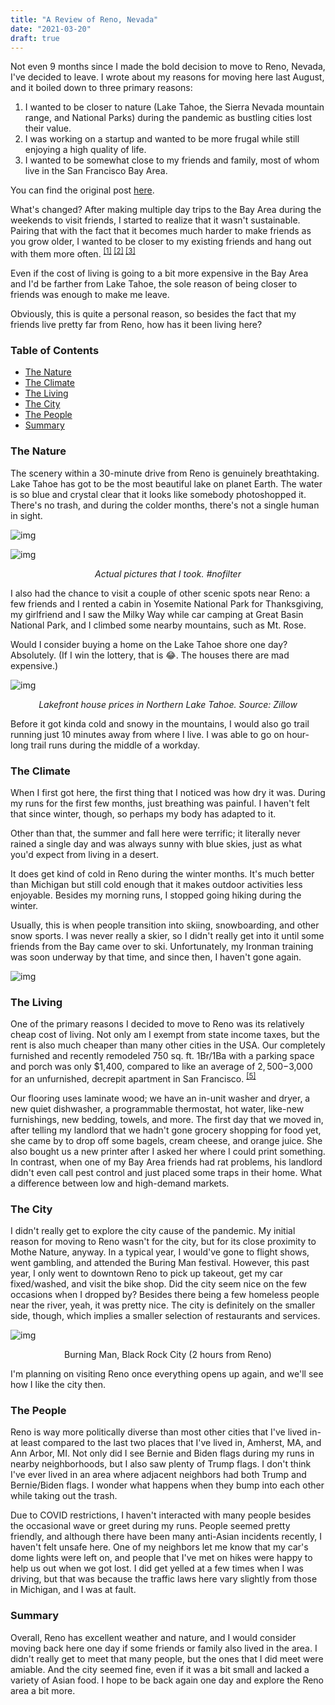 ```yaml
---
title: "A Review of Reno, Nevada"
date: "2021-03-20"
draft: true
---
```


Not even 9 months since I made the bold decision to move to Reno, Nevada, I've decided to leave. I wrote about my reasons for moving here last August, and it boiled down to three primary reasons: 

1. I wanted to be closer to nature (Lake Tahoe, the Sierra Nevada mountain range, and National Parks) during the pandemic as bustling cities lost their value. 
2. I was working on a startup and wanted to be more frugal while still enjoying a high quality of life.
3. I wanted to be somewhat close to my friends and family, most of whom live in the San Francisco Bay Area.

You can find the original post [here](http://wesleytian.com/posts/reno).

What's changed?
After making multiple day trips to the Bay Area during the weekends to visit friends, I started to realize that it wasn't sustainable. Pairing that with the fact that it becomes much harder to make friends as you grow older, I wanted to be closer to my existing friends and hang out with them more often. <sup>[[1]](https://waitbutwhy.com/2014/12/10-types-odd-friendships-youre-probably-part.html) [[2]](https://www.reddit.com/r/AskReddit/comments/j3774n/adults_of_reddit_what_is_something_that_sucks/g7a43fn?utm_source=share&utm_medium=web2x&context=3) [[3]](https://www.reddit.com/r/AskReddit/comments/j3774n/adults_of_reddit_what_is_something_that_sucks/g7a53qj?utm_source=share&utm_medium=web2x&context=3)</sup>

Even if the cost of living is going to a bit more expensive in the Bay Area and I'd be farther from Lake Tahoe, the sole reason of being closer to friends was enough to make me leave.

Obviously, this is quite a personal reason, so besides the fact that my friends live pretty far from Reno, how has it been living here?

### Table of Contents
- [The Nature](#thenature)
- [The Climate](#theclimate)
- [The Living](#theliving)
- [The City](#thecity)
- [The People](#thepeople)
- [Summary](#summary)

<a name="thenature"></a>
### The Nature
The scenery within a 30-minute drive from Reno is genuinely breathtaking. Lake Tahoe has got to be the most beautiful lake on planet Earth. The water is so blue and crystal clear that it looks like somebody photoshopped it. There's no trash, and during the colder months, there's not a single human in sight.

![img](/posts/tahoe-2.jpeg)

![img](/posts/tahoe-1.jpeg)
*<center>Actual pictures that I took. #nofilter</center>*

I also had the chance to visit a couple of other scenic spots near Reno: a few friends and I rented a cabin in Yosemite National Park for Thanksgiving, my girlfriend and I saw the Milky Way while car camping at Great Basin National Park, and I climbed some nearby mountains, such as Mt. Rose.

Would I consider buying a home on the Lake Tahoe shore one day? Absolutely. (If I win the lottery, that is 😂. The houses there are mad expensive.)

![img](/posts/tahoe-houses.png)
*<center> Lakefront house prices in Northern Lake Tahoe. Source: Zillow</center>*

Before it got kinda cold and snowy in the mountains, I would also go trail running just 10 minutes away from where I live. I was able to go on hour-long trail runs during the middle of a workday.

<a name="theclimate"></a>
### The Climate
When I first got here, the first thing that I noticed was how dry it was. During my runs for the first few months, just breathing was painful. I haven't felt that since winter, though, so perhaps my body has adapted to it. 

Other than that, the summer and fall here were terrific; it literally never rained a single day and was always sunny with blue skies, just as what you'd expect from living in a desert. 

It does get kind of cold in Reno during the winter months. It's much better than Michigan but still cold enough that it makes outdoor activities less enjoyable. Besides my morning runs, I stopped going hiking during the winter.

Usually, this is when people transition into skiing, snowboarding, and other snow sports. I was never really a skier, so I didn't really get into it until some friends from the Bay came over to ski. Unfortunately, my Ironman training was soon underway by that time, and since then, I haven't gone again.

![img](/posts/tahoe-ski.jpeg)


<a name="theliving"></a>
### The Living
One of the primary reasons I decided to move to Reno was its relatively cheap cost of living. Not only am I exempt from state income taxes, but the rent is also much cheaper than many other cities in the USA. Our completely furnished and recently remodeled 750 sq. ft. 1Br/1Ba with a parking space and porch was only $1,400, compared to like an average of $2,500-$3,000 for an unfurnished, decrepit apartment in San Francisco. <sup>[[5]](https://www.rentcafe.com/average-rent-market-trends/us/ca/san-francisco/)</sup>

Our flooring uses laminate wood; we have an in-unit washer and dryer, a new quiet dishwasher, a programmable thermostat, hot water, like-new furnishings, new bedding, towels, and more. The first day that we moved in, after telling my landlord that we hadn't gone grocery shopping for food yet, she came by to drop off some bagels, cream cheese, and orange juice. She also bought us a new printer after I asked her where I could print something. In contrast, when one of my Bay Area friends had rat problems, his landlord didn't even call pest control and just placed some traps in their home. What a difference between low and high-demand markets.


<a name="thecity"></a>
### The City
I didn't really get to explore the city cause of the pandemic. My initial reason for moving to Reno wasn't for the city, but for its close proximity to Mothe Nature, anyway. In a typical year, I would've gone to flight shows, went gambling, and attended the Buring Man festival. However, this past year, I only went to downtown Reno to pick up takeout, get my car fixed/washed, and visit the bike shop. Did the city seem nice on the few occasions when I dropped by? Besides there being a few homeless people near the river, yeah, it was pretty nice. The city is definitely on the smaller side, though, which implies a smaller selection of restaurants and services.

![img](/posts/burning-man.jpeg)
<center>Burning Man, Black Rock City (2 hours from Reno)</center>

I'm planning on visiting Reno once everything opens up again, and we'll see how I like the city then.


<a name="thepeople"></a>
### The People
Reno is way more politically diverse than most other cities that I've lived in-at least compared to the last two places that I've lived in, Amherst, MA, and Ann Arbor, MI. Not only did I see Bernie and Biden flags during my runs in nearby neighborhoods, but I also saw plenty of Trump flags. I don't think I've ever lived in an area where adjacent neighbors had both Trump and Bernie/Biden flags. I wonder what happens when they bump into each other while taking out the trash.

Due to COVID restrictions, I haven't interacted with many people besides the occasional wave or greet during my runs. People seemed pretty friendly, and although there have been many anti-Asian incidents recently, I haven't felt unsafe here. One of my neighbors let me know that my car's dome lights were left on, and people that I've met on hikes were happy to help us out when we got lost. I did get yelled at a few times when I was driving, but that was because the traffic laws here vary slightly from those in Michigan, and I was at fault.

<a name="summary"></a>
### Summary
Overall, Reno has excellent weather and nature, and I would consider moving back here one day if some friends or family also lived in the area. I didn't really get to meet that many people, but the ones that I did meet were amiable. And the city seemed fine, even if it was a bit small and lacked a variety of Asian food. I hope to be back again one day and explore the Reno area a bit more. 

